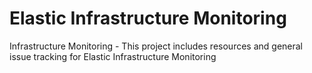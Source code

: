 # Elastic Infrastructure Monitoring
Infrastructure Monitoring - This project includes resources and general issue tracking for Elastic Infrastructure Monitoring
